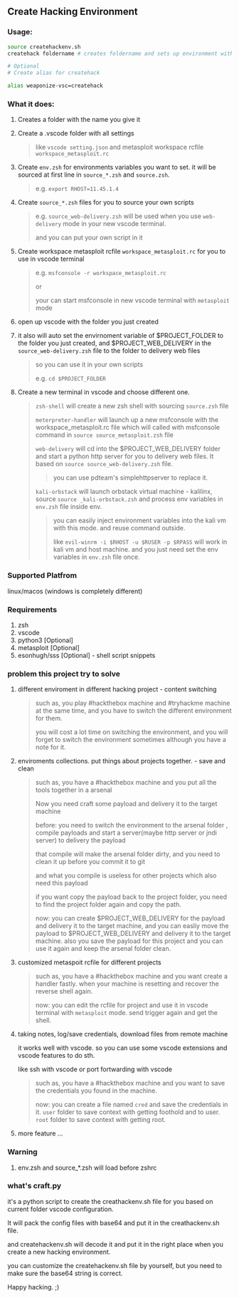 ## Create Hacking Environment

### Usage:

```zsh
source createhackenv.sh
createhack foldername # creates foldername and sets up environment with vscode automatically

# Optional
# Create alias for createhack

alias weaponize-vsc=createhack
```

### What it does:

1. Creates a folder with the name you give it

2. Create a .vscode folder with all settings 

    > like `vscode setting.json` and metasploit workspace rcfile `workspace_metasploit.rc`

3. Create `env.zsh` for environments variables you want to set. it will be sourced at first line in `source_*.zsh` and `source.zsh`.

    > e.g. `export RHOST=11.45.1.4`

4. Create `source_*.zsh` files for you to source your own scripts

    > e.g. `source_web-delivery.zsh` will be used when you use `web-delivery` mode in your new vscode terminal. 
    > 
    > and you can put your own script in it

5. Create workspace metasploit rcfile `workspace_metasploit.rc` for you to use in vscode terminal

    > e.g. `msfconsole -r workspace_metasploit.rc` 
    >
    > or
    > 
    > your can start msfconsole in new vscode terminal with `metasploit` mode

6. open up vscode with the folder you just created

7. it also will auto set the envirnoment variable of $PROJECT_FOLDER to the folder you just created, and $PROJECT_WEB_DELIVERY in the `source_web-delivery.zsh` file to the folder to delivery web files

    > so you can use it in your own scripts
    > 
    > e.g. `cd $PROJECT_FOLDER`

8. Create a new terminal in vscode and choose different one.

    > `zsh-shell` will create a new zsh shell with sourcing `source.zsh` file
    > 
    > `meterpreter-handler` will launch up a new msfconsole with the workspace_metasploit.rc file which will called with msfconsole command in `source source_metasploit.zsh` file
    >
    > `web-delivery` will cd into the $PROJECT_WEB_DELIVERY folder and start a python http server for you to delivery web files. It based on `source source_web-delivery.zsh` file. 
    >   > you can use pdteam's simplehttpserver to replace it.
    >
    > `kali-orbstack` will launch orbstack virtual machine - kalilinx, source `source _kali-orbstack.zsh` and process env variables in `env.zsh` file inside env.
    > 
    >   > you can easily inject environment variables into the kali vm with this mode. and reuse command outside.
    >   > 
    >   > like `evil-winrm -i $RHOST -u $RUSER -p $RPASS` will work in kali vm and host machine. and you just need set the env variables in `env.zsh` file once.

### Supported Platfrom 

linux/macos (windows is completely different)

### Requirements

1. zsh
2. vscode
3. python3 \[Optional\]
4. metasploit \[Optional\]
5. esonhugh/sss \[Optional\] - shell script snippets

### problem this project try to solve

1. different enviroment in different hacking project - content switching

    > such as, you play #hackthebox machine and #tryhackme machine at the same time, and you have to switch the different environment for them.
    > 
    > you will cost a lot time on switching the environment, and you will forget to switch the environment sometimes although you have a note for it.

2. enviroments collections. put things about projects together. - save and clean

    > such as, you have a #hackthebox machine and you put all the tools together in a arsenal
    > 
    > Now you need craft some payload and delivery it to the target machine
    > 
    > before: you need to switch the environment to the arsenal folder , compile payloads and start a server(maybe http server or jndi server) to delivery the payload
    > 
    > that compile will make the arsenal folder dirty, and you need to clean it up before you commit it to git
    > 
    > and what you compile is useless for other projects which also need this payload
    >
    > if you want copy the payload back to the project folder, you need to find the project folder again and copy the path.
    >
    > now: you can create $PROJECT_WEB_DELIVERY for the payload and delivery it to the target machine, and you can easliy move the payload to $PROJECT_WEB_DELIVERY and delivery it to the target machine. also you save the payload for this project and you can use it again and keep the arsenal folder clean.

3. customized metaspoit rcfile for different projects

    > such as, you have a #hackthebox machine and you want create a handler fastly. when your machine is resetting and recover the reverse shell again.
    > 
    > now: you can edit the rcfile for project and use it in vscode terminal with `metasploit` mode. send trigger again and get the shell.

4. taking notes, log/save credentials, download files from remote machine 

    it works well with vscode. so you can use some vscode extensions and vscode features to do sth.

    like ssh with vscode or port fortwarding with vscode

    > such as, you have a #hackthebox machine and you want to save the credentials you found in the machine.
    > 
    > now: you can create a file named `cred` and save the credentials in it. `user` folder to save context with getting foothold and to user. `root` folder to save context with getting root.
    > 

5. more feature ...

### Warning

1. env.zsh and source_*.zsh will load before zshrc


### what's craft.py

it's a python script to create the creathackenv.sh file for you based on current folder vscode configuration.

It will pack the config files with base64 and put it in the creathackenv.sh file.

and createhackenv.sh will decode it and put it in the right place when you create a new hacking environment.

you can customize the createhackenv.sh file by yourself, but you need to make sure the base64 string is correct.

Happy hacking. ;)
